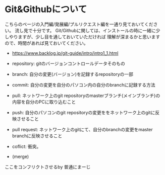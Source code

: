 # Git&Githubについて

こちらのページの入門編/発展編/プルリクエスト編を一通り見ておいてください。
流し見で十分です。
Git/Githubに関しては、インストールの時に一緒に少しやりますが、少し目を通しておいていただければ
理解が深まるかと思いますので、時間があれば見ておいてください。


- <https://www.backlog.jp/git-guide/intro/intro1_1.html>

- repository: gitのバージョンコントロールデータそのもの
- branch: 自分の変更(バージョン)を記録するrepositoryの一部
- commit: 自分の変更を自分のパソコン内の自分のbranchに記録する方法
- pull: ネットワーク上のgit repositoryのmasterブランチ(メインブランチ)の内容を自分のPCに取り込むこと
- push: 自分のパソコンのgit repositoryの変更ををネットワーク上のgitに反映させること
- pull request: ネットワーク上のgitにて、自分のbranchの変更をmaster branchに反映させること
- coflict: 衝突。
- (merge)


ここをコンフリクトさせるby 普通にまーじ